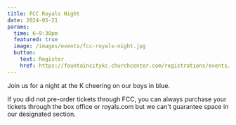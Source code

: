 ```yaml
---
title: FCC Royals Night
date: 2024-05-21
params:
  time: 6–9:30pm
  featured: true
  image: /images/events/fcc-royals-night.jpg
  button:
    text: Register
    href: https://fountaincitykc.churchcenter.com/registrations/events/2255838
---
```


Join us for a night at the K cheering on our boys in blue. 

If you did not pre-order tickets through FCC, you can always purchase your tickets through the box office or royals.com but we can't guarantee space in our designated section.
